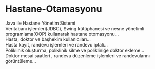 # Hastane-Otamasyonu

Java ile Hastane Yönetim Sistemi <br />
Veritabanı işlemleri(JDBC), Swing kütüphanesi ve nesne yönelimli programlama(OOP) kullanarak hastane otomasyonu...<br />
Hasta, doktor ve başhekim kullanıcıları...<br />
Hasta kayıt, randevu işlemleri ve randevu iptali...<br />
Poliklinik oluşturma, poliklinik silme ve polikliniğe doktor ekleme...<br />
Doktor mesai saatleri , randevu düzenleme işlemleri ve randevularını görüntüleme...<br />

